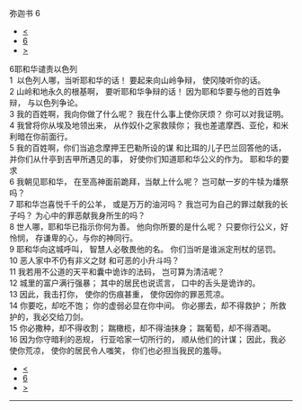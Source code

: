 ﻿





 弥迦书 6




* [<](bible/MIC05.md)
* [6](bible/MIC.md)
* [>](bible/MIC07.md)



 
6耶和华谴责以色列  
1  以色列人哪，当听耶和华的话！ 要起来向山岭争辩， 使冈陵听你的话。     
2 山岭和地永久的根基啊， 要听耶和华争辩的话！ 因为耶和华要与他的百姓争辩， 与以色列争论。     
3 我的百姓啊，我向你做了什么呢？ 我在什么事上使你厌烦？ 你可以对我证明。  
4 我曾将你从埃及地领出来， 从作奴仆之家救赎你； 我也差遣摩西、亚伦，和米利暗在你前面行。  
5 我的百姓啊，你们当追念摩押王巴勒所设的谋 和比珥的儿子巴兰回答他的话， 并你们从什亭到吉甲所遇见的事， 好使你们知道耶和华公义的作为。 耶和华的要求  
6 我朝见耶和华， 在至高神面前跪拜，当献上什么呢？ 岂可献一岁的牛犊为燔祭吗？  
7 耶和华岂喜悦千千的公羊， 或是万万的油河吗？ 我岂可为自己的罪过献我的长子吗？ 为心中的罪恶献我身所生的吗？  
8 世人哪，耶和华已指示你何为善。 他向你所要的是什么呢？ 只要你行公义，好怜悯， 存谦卑的心，与你的神同行。     
9 耶和华向这城呼叫， 智慧人必敬畏他的名。 你们当听是谁派定刑杖的惩罚。  
10 恶人家中不仍有非义之财 和可恶的小升斗吗？  
11 我若用不公道的天平和囊中诡诈的法码， 岂可算为清洁呢？  
12 城里的富户满行强暴； 其中的居民也说谎言， 口中的舌头是诡诈的。  
13 因此，我击打你， 使你的伤痕甚重， 使你因你的罪恶荒凉。  
14 你要吃，却吃不饱； 你的虚弱必显在你中间。 你必挪去，却不得救护； 所救护的，我必交给刀剑。  
15 你必撒种，却不得收割； 踹橄榄，却不得油抹身； 踹葡萄，却不得酒喝。  
16 因为你守暗利的恶规， 行亚哈家一切所行的， 顺从他们的计谋； 因此，我必使你荒凉， 使你的居民令人嗤笑， 你们也必担当我民的羞辱。 
* [<](bible/MIC05.md)
* [6](bible/MIC.md)
* [>](bible/MIC07.md)





---









